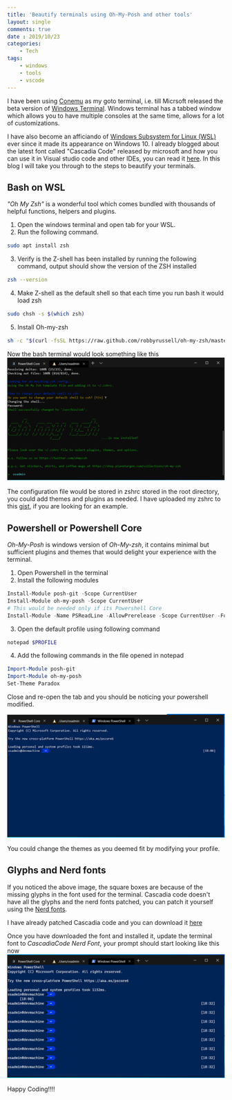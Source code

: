 ```yaml
---
title: 'Beautify terminals using Oh-My-Posh and other tools'
layout: single
comments: true
date : 2019/10/23
categories:
    - Tech
tags:
    - windows
    - tools
    - vscode
---
```


I have been using [Conemu](https://conemu.github.io/) as my goto terminal, i.e. till Micrsoft released the beta version of [Windows Terminal](https://github.com/microsoft/terminal). Windows terminal has a tabbed window which allows you to have multiple consoles at the same time, allows for a lot of customizations.

I have also become an afficiando of [Windows Subsystem for Linux (WSL)](https://docs.microsoft.com/en-us/windows/wsl/install-win10) ever since it made its appearance on Windows 10. I already blogged about the latest font called "Cascadia Code" released by microsoft and how you can use it in Visual studio code and other IDEs, you can read it [here](https://www.cloudmanav.com/tech/cascadia-code/#). In this blog I will take you through to the steps to beautify your terminals. 

## Bash on WSL

*"Oh My Zsh"* is a wonderful tool which comes bundled with thousands of helpful functions, helpers and plugins. 

1. Open the windows terminal and open tab for your WSL.
2. Run the following command.
```bash
sudo apt install zsh
```
3. Verify is the Z-shell has been installed by running the following command, output should show the version of the ZSH installed
```bash
zsh --version
```
4. Make Z-shell as the default shell so that each time you run bash it would load zsh
```bash
sudo chsh -s $(which zsh)
```
5. Install Oh-my-zsh
```bash
sh -c "$(curl -fsSL https://raw.github.com/robbyrussell/oh-my-zsh/master/tools/install.sh)"
```
Now the bash terminal would look something like this 
![zsh](../assets/images/zsh/zsh.png)

The configuration file would be stored in zshrc stored in the root directory, you could add themes and plugins as needed. I have uploaded my zshrc to this [gist](https://gist.github.com/772bdfe2c454dc7a816d878c477a23de), if you are looking for an example.

## Powershell or Powershell Core

*Oh-My-Posh* is windows version of *Oh-My-zsh*, it contains minimal but sufficient plugins and themes that would delight your experience with the terminal.

1. Open Powershell in the terminal 
2. Install the following modules
```powershell
Install-Module posh-git -Scope CurrentUser
Install-Module oh-my-posh -Scope CurrentUser
# This would be needed only if its Powershell Core
Install-Module -Name PSReadLine -AllowPrerelease -Scope CurrentUser -Force -SkipPublisherCheck 
```
3. Open the default profile using following command
```powershell
notepad $PROFILE
```
4. Add the following commands in the file opened in notepad
```powershell
Import-Module posh-git
Import-Module oh-my-posh
Set-Theme Paradox
```
Close and re-open the tab and you should be noticing your powershell modified.

![Pwsh-no](../assets/images/zsh/pwsh-nofont.png)

You could change the themes as you deemed fit by modifying your profile.

## Glyphs and Nerd fonts

If you noticed the above image, the square boxes are because of the missing glyphs in the font used for the terminal. Cascadia code doesn't have all the glyphs and the nerd fonts patched, you can patch it yourself using the [Nerd fonts](https://www.nerdfonts.com/). 

I have already patched Cascadia code and you can download it [here](../assets/static/CascadiaCode-Nerd-Font-Complete.ttf)

Once you have downloaded the font and installed it, update the terminal font to *CascadiaCode Nerd Font*, your prompt should start looking like this now
![Pwsh](../assets/images/zsh/pwsh.png)

Happy Coding!!!!